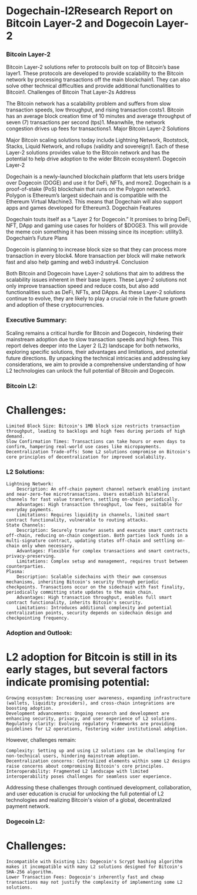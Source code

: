 # Dogechain-l2Research Report on Bitcoin Layer-2 and Dogecoin Layer-2
### Bitcoin Layer-2

Bitcoin Layer-2 solutions refer to protocols built on top of Bitcoin’s base layer1. These protocols are developed to provide scalability to the Bitcoin network by processing transactions off the main blockchain1. They can also solve other technical difficulties and provide additional functionalities to Bitcoin1.
Challenges of Bitcoin That Layer-2s Address

The Bitcoin network has a scalability problem and suffers from slow transaction speeds, low throughput, and rising transaction costs1. Bitcoin has an average block creation time of 10 minutes and average throughput of seven (7) transactions per second (tps)1. Meanwhile, the network congestion drives up fees for transactions1.
Major Bitcoin Layer-2 Solutions

Major Bitcoin scaling solutions today include Lightning Network, Rootstock, Stacks, Liquid Network, and rollups (validity and sovereign)1. Each of these Layer-2 solutions provides value to the Bitcoin network and has the potential to help drive adoption to the wider Bitcoin ecosystem1.
Dogecoin Layer-2

Dogechain is a newly-launched blockchain platform that lets users bridge over Dogecoin (DOGE) and use it for DeFi, NFTs, and more2. Dogechain is a proof-of-stake (PoS) blockchain that runs on the Polygon network3. Polygon is Ethereum’s largest sidechain and is compatible with the Ethereum Virtual Machine3. This means that Dogechain will also support apps and games developed for Ethereum3.
Dogechain Features

Dogechain touts itself as a “Layer 2 for Dogecoin.” It promises to bring DeFi, NFT, DApp and gaming use cases for holders of $DOGE3. This will provide the meme coin something it has been missing since its inception: utility3.
Dogechain’s Future Plans

Dogecoin is planning to increase block size so that they can process more transaction in every block4. More transaction per block will make network fast and also help gaming and web3 industry4.
Conclusion

Both Bitcoin and Dogecoin have Layer-2 solutions that aim to address the scalability issues inherent in their base layers. These Layer-2 solutions not only improve transaction speed and reduce costs, but also add functionalities such as DeFi, NFTs, and DApps. As these Layer-2 solutions continue to evolve, they are likely to play a crucial role in the future growth and adoption of these cryptocurrencies.

### Executive Summary:

Scaling remains a critical hurdle for Bitcoin and Dogecoin, hindering their mainstream adoption due to slow transaction speeds and high fees. This report delves deeper into the Layer 2 (L2) landscape for both networks, exploring specific solutions, their advantages and limitations, and potential future directions. By unpacking the technical intricacies and addressing key considerations, we aim to provide a comprehensive understanding of how L2 technologies can unlock the full potential of Bitcoin and Dogecoin.

### Bitcoin L2:

# Challenges:

    Limited Block Size: Bitcoin's 1MB block size restricts transaction throughput, leading to backlogs and high fees during periods of high demand.
    Slow Confirmation Times: Transactions can take hours or even days to confirm, hampering real-world use cases like micropayments.
    Decentralization Trade-offs: Some L2 solutions compromise on Bitcoin's core principles of decentralization for improved scalability.

### L2 Solutions:

    Lightning Network:
        Description: An off-chain payment channel network enabling instant and near-zero-fee microtransactions. Users establish bilateral channels for fast value transfers, settling on-chain periodically.
        Advantages: High transaction throughput, low fees, suitable for everyday payments.
        Limitations: Requires liquidity in channels, limited smart contract functionality, vulnerable to routing attacks.
    State Channels:
        Description: Securely transfer assets and execute smart contracts off-chain, reducing on-chain congestion. Both parties lock funds in a multi-signature contract, updating states off-chain and settling on-chain only when necessary.
        Advantages: Flexible for complex transactions and smart contracts, privacy-preserving.
        Limitations: Complex setup and management, requires trust between counterparties.
    Plasma:
        Description: Scalable sidechains with their own consensus mechanisms, inheriting Bitcoin's security through periodic checkpoints. Transactions occur on the sidechain with fast finality, periodically committing state updates to the main chain.
        Advantages: High transaction throughput, enables full smart contract functionality, inherits Bitcoin's security.
        Limitations: Introduces additional complexity and potential centralization points, security depends on sidechain design and checkpointing frequency.

### Adoption and Outlook:

# L2 adoption for Bitcoin is still in its early stages, but several factors indicate promising potential:

    Growing ecosystem: Increasing user awareness, expanding infrastructure (wallets, liquidity providers), and cross-chain integrations are boosting adoption.
    Development advancements: Ongoing research and development are enhancing security, privacy, and user experience of L2 solutions.
    Regulatory clarity: Evolving regulatory frameworks are providing guidelines for L2 operations, fostering wider institutional adoption.

However, challenges remain:

    Complexity: Setting up and using L2 solutions can be challenging for non-technical users, hindering mainstream adoption.
    Decentralization concerns: Centralized elements within some L2 designs raise concerns about compromising Bitcoin's core principles.
    Interoperability: Fragmented L2 landscape with limited interoperability poses challenges for seamless user experience.

Addressing these challenges through continued development, collaboration, and user education is crucial for unlocking the full potential of L2 technologies and realizing Bitcoin's vision of a global, decentralized payment network.

### Dogecoin L2:

# Challenges:

    Incompatible with Existing L2s: Dogecoin's Scrypt hashing algorithm makes it incompatible with many L2 solutions designed for Bitcoin's SHA-256 algorithm.
    Lower Transaction Fees: Dogecoin's inherently fast and cheap transactions may not justify the complexity of implementing some L2 solutions.
